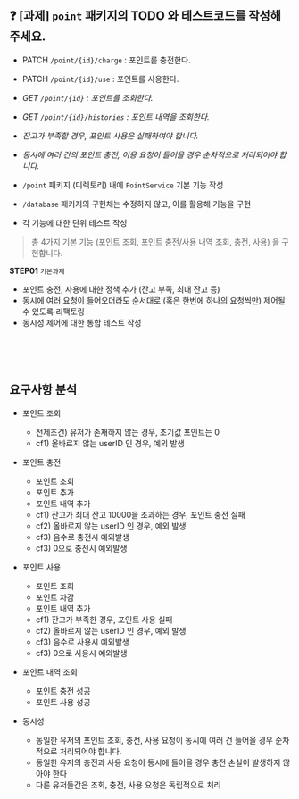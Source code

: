 ## ❓ [과제] `point` 패키지의 TODO 와 테스트코드를 작성해주세요.

- PATCH  `/point/{id}/charge` : 포인트를 충전한다.
- PATCH `/point/{id}/use` : 포인트를 사용한다.
- *GET `/point/{id}` : 포인트를 조회한다.*
- *GET `/point/{id}/histories` : 포인트 내역을 조회한다.*
- *잔고가 부족할 경우, 포인트 사용은 실패하여야 합니다.*
- *동시에 여러 건의 포인트 충전, 이용 요청이 들어올 경우 순차적으로 처리되어야 합니다.*

- `/point` 패키지 (디렉토리) 내에 `PointService` 기본 기능 작성
- `/database` 패키지의 구현체는 수정하지 않고, 이를 활용해 기능을 구현
- 각 기능에 대한 단위 테스트 작성

> 총 4가지 기본 기능 (포인트 조회, 포인트 충전/사용 내역 조회, 충전, 사용) 을 구현합니다.


**STEP01** `기본과제`

- 포인트 충전, 사용에 대한 정책 추가 (잔고 부족, 최대 잔고 등)
- 동시에 여러 요청이 들어오더라도 순서대로 (혹은 한번에 하나의 요청씩만) 제어될 수 있도록 리팩토링
- 동시성 제어에 대한 통합 테스트 작성


<br/>  
<br/>  
<br/>  

## 요구사항 분석


- 포인트 조회  
  - 전제조건) 유저가 존재하지 않는 경우, 초기값 포인트는 0  
  - cf1) 올바르지 않는 userID 인 경우, 예외 발생
- 포인트 충전
  - 포인트 조회
  - 포인트 추가
  - 포인트 내역 추가  
  - cf1) 잔고가 최대 잔고 10000을 초과하는 경우, 포인트 충전 실패
  - cf2) 올바르지 않는 userID 인 경우, 예외 발생
  - cf3) 음수로 충전시 예외발생
  - cf3) 0으로 충전시 예외발생
- 포인트 사용
  - 포인트 조회
  - 포인트 차감
  - 포인트 내역 추가  
  - cf1) 잔고가 부족한 경우, 포인트 사용 실패  
  - cf2) 올바르지 않는 userID 인 경우, 예외 발생
  - cf3) 음수로 사용시 예외발생
  - cf3) 0으로 사용시 예외발생
- 포인트 내역 조회
  - 포인트 충전 성공
  - 포인트 사용 성공


- 동시성
  - 동일한 유저의 포인트 조회, 충전, 사용 요청이 동시에 여러 건 들어올 경우 순차적으로 처리되어야 합니다.
  - 동일한 유저의 충전과 사용 요청이 동시에 들어올 경우 충전 손실이 발생하지 않아야 한다
  - 다른 유저들간은 조회, 충전, 사용 요청은 독립적으로 처리
